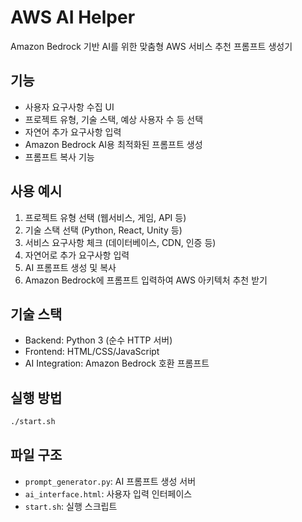 # AWS AI Helper

Amazon Bedrock 기반 AI를 위한 맞춤형 AWS 서비스 추천 프롬프트 생성기

## 기능
- 사용자 요구사항 수집 UI
- 프로젝트 유형, 기술 스택, 예상 사용자 수 등 선택
- 자연어 추가 요구사항 입력
- Amazon Bedrock AI용 최적화된 프롬프트 생성
- 프롬프트 복사 기능

## 사용 예시
1. 프로젝트 유형 선택 (웹서비스, 게임, API 등)
2. 기술 스택 선택 (Python, React, Unity 등)
3. 서비스 요구사항 체크 (데이터베이스, CDN, 인증 등)
4. 자연어로 추가 요구사항 입력
5. AI 프롬프트 생성 및 복사
6. Amazon Bedrock에 프롬프트 입력하여 AWS 아키텍처 추천 받기

## 기술 스택
- Backend: Python 3 (순수 HTTP 서버)
- Frontend: HTML/CSS/JavaScript
- AI Integration: Amazon Bedrock 호환 프롬프트

## 실행 방법
```bash
./start.sh
```

## 파일 구조
- `prompt_generator.py`: AI 프롬프트 생성 서버
- `ai_interface.html`: 사용자 입력 인터페이스
- `start.sh`: 실행 스크립트